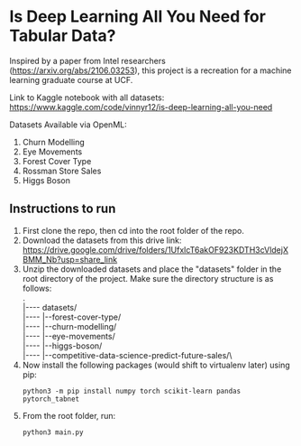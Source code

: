 # Is Deep Learning All You Need for Tabular Data?

Inspired by a paper from Intel researchers (https://arxiv.org/abs/2106.03253), this project is a recreation for a machine learning graduate course at UCF.

Link to Kaggle notebook with all datasets: https://www.kaggle.com/code/vinnyr12/is-deep-learning-all-you-need

Datasets Available via OpenML:
1. Churn Modelling
2. Eye Movements
3. Forest Cover Type
4. Rossman Store Sales
5. Higgs Boson


## Instructions to run
1. First clone the repo, then cd into the root folder of the repo.
2. Download the datasets from this drive link: https://drive.google.com/drive/folders/1UfxlcT6akOF923KDTH3cVldejXBMM_Nb?usp=share_link
3. Unzip the downloaded datasets and place the "datasets" folder in the root directory of the project. Make sure the directory structure is as follows:\
    .\
    |---- datasets/\
    |---- |--forest-cover-type/\
    |---- |--churn-modelling/\
    |---- |--eye-movements/\
    |---- |--higgs-boson/\
    |---- |--competitive-data-science-predict-future-sales/\
4. Now install the following packages (would shift to virtualenv later) using pip:
    ```
    python3 -m pip install numpy torch scikit-learn pandas pytorch_tabnet
    ```
5. From the root folder, run: 
    ```
    python3 main.py
    ```
